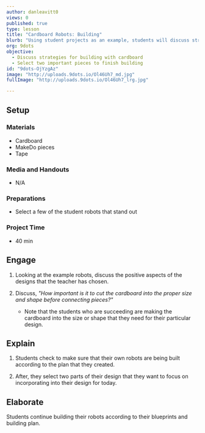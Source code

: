 ```yaml
---
author: danleavitt0
views: 0
published: true
type: lesson
title: "Cardboard Robots: Building"
blurb: "Using student projects as an example, students will discuss strategies for successfully building their robot and put them into practice."
org: 9dots
objective: 
  - Discuss strategies for building with cardboard
  - Select two important pieces to finish building
id: "9dots-OjYzgAz"
image: "http://uploads.9dots.io/Ol46Uh7_md.jpg"
fullImage: "http://uploads.9dots.io/Ol46Uh7_lrg.jpg"

---
```


## Setup

### Materials 

- Cardboard
- MakeDo pieces
- Tape

### Media and Handouts

- N/A

### Preparations

- Select a few of the student robots that stand out

### Project Time 

- 40 min

## Engage

1. Looking at the example robots, discuss the positive aspects of the designs that the teacher has chosen. 

2. Discuss, _"How important is it to cut the cardboard into the proper size and shape before connecting pieces?"_
	- Note that the students who are succeeding are making the cardboard into the size or shape that they need for their particular design.

## Explain

1. Students check to make sure that their own robots are being built according to the plan that they created. 

2. After, they select two parts of their design that they want to focus on incorporating into their design for today.

## Elaborate
Students continue building their robots according to their blueprints and building plan.
